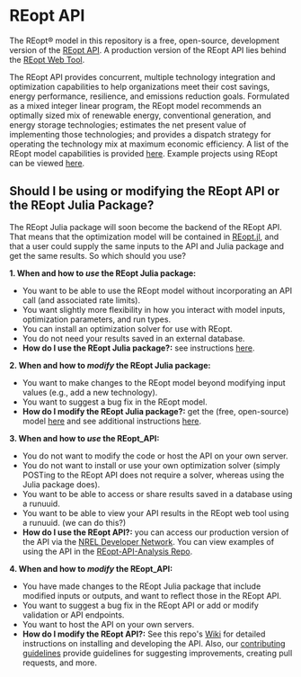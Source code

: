 REopt API
=========
The REopt® model in this repository is a free, open-source, development version of the [REopt API](https://developer.nrel.gov/docs/energy-optimization/reopt/). A production version of the REopt API lies behind the [REopt Web Tool](https://reopt.nrel.gov/tool).

The REopt API provides concurrent, multiple technology integration and optimization capabilities to help organizations meet their cost savings, energy performance, resilience, and emissions reduction goals. Formulated as a mixed integer linear program, the REopt model recommends an optimally sized mix of renewable energy, conventional generation, and energy storage technologies; estimates the net present value of implementing those technologies; and provides a dispatch strategy for operating the technology mix at maximum economic efficiency. A list of the REopt model capabilities is provided [here](https://reopt.nrel.gov/about/capabilities.html). Example projects using REopt can be viewed [here](https://reopt.nrel.gov/projects/).

## Should I be using or modifying the REopt API or the REopt Julia Package? 

The REopt Julia package will soon become the backend of the REopt API. That means that the optimization model will be contained in [REopt.jl](https://github.com/NREL/REopt.jl), and that a user could supply the same inputs to the API and Julia package and get the same results. So which should you use? 

**1. When and how to _use_ the REopt Julia package:**
- You want to be able to use the REopt model without incorporating an API call (and associated rate limits).
- You want slightly more flexibility in how you interact with model inputs, optimization parameters, and run types.
- You can install an optimization solver for use with REopt.
- You do not need your results saved in an external database. 
- **How do I use the REopt Julia package?:** see instructions [here](https://nrel.github.io/REopt.jl/dev/).
  
**2. When and how to _modify_ the REopt Julia package:**
- You want to make changes to the REopt model beyond modifying input values (e.g., add a new technology).
- You want to suggest a bug fix in the REopt model.
- **How do I modify the REopt Julia package?:** get the (free, open-source) model [here](https://github.com/NREL/REopt.jl) and see additional instructions [here](https://nrel.github.io/REopt.jl/dev/).
  
**3. When and how to _use_ the REopt_API:**
- You do not want to modify the code or host the API on your own server. 
- You do not want to install or use your own optimization solver (simply POSTing to the REopt API does not require a solver, whereas using the Julia package does).
- You want to be able to access or share results saved in a database using a runuuid.
- You want to be able to view your API results in the REopt web tool using a runuuid. (we can do this?)
- **How do I use the REopt API?:** you can access our production version of the API via the [NREL Developer Network](https://developer.nrel.gov/docs/energy-optimization/reopt/). You can view examples of using the API in the [REopt-API-Analysis Repo](https://github.com/NREL/REopt-API-Analysis/wiki).

**4. When and how to _modify_ the REopt_API:**
- You have made changes to the REopt Julia package that include modified inputs or outputs, and want to reflect those in the REopt API.
- You want to suggest a bug fix in the REopt API or add or modify validation or API endpoints.
- You want to host the API on your own servers.
- **How do I modify the REopt API?:** See this repo's [Wiki](https://github.com/NREL/reopt_api/wiki) for detailed instructions on installing and developing the API. Also, our [contributing guidelines](https://github.com/NREL/reopt_api/blob/develop/CONTRIBUTING.md) provide guidelines for suggesting improvements, creating pull requests, and more.
